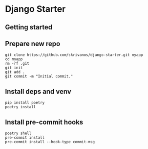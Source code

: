 # Django Starter

## Getting started

## Prepare new repo
```
git clone https://github.com/skrivanos/django-starter.git myapp
cd myapp
rm -rf .git
git init
git add .
git commit -m "Initial commit."
```


## Install deps and venv

```
pip install poetry 
poetry install
```

## Install pre-commit hooks
```
poetry shell
pre-commit install
pre-commit install --hook-type commit-msg
```

